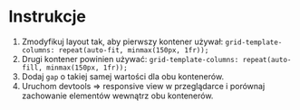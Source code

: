 # Instrukcje

1. Zmodyfikuj layout tak, aby pierwszy kontener używał: `grid-template-columns: repeat(auto-fit, minmax(150px, 1fr));`
2. Drugi kontener powinien używać: `grid-template-columns: repeat(auto-fill, minmax(150px, 1fr));`
3. Dodaj `gap` o takiej samej wartości dla obu kontenerów.
4. Uruchom devtools => responsive view w przeglądarce i porównaj zachowanie elementów wewnątrz obu kontenerów.
